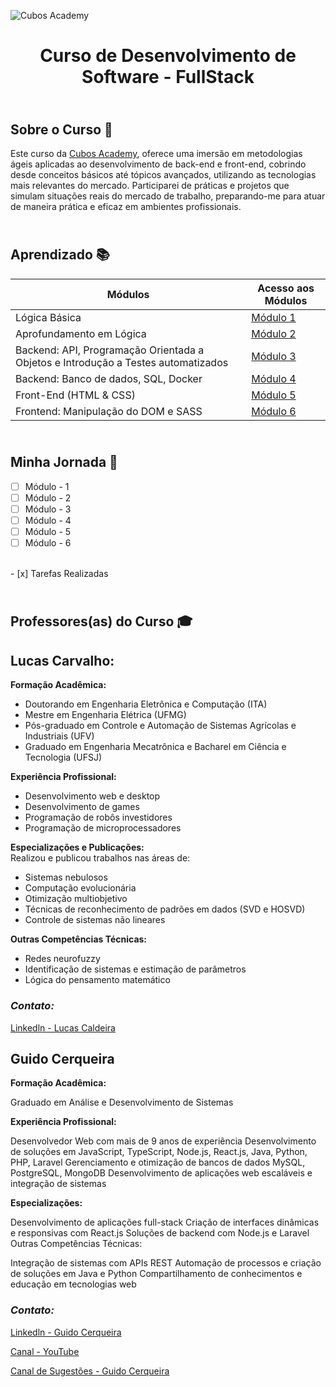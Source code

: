 
![Cubos Academy](https://i.imgur.com/LpY2nT4.png)

<h1 align ='center'>Curso de Desenvolvimento de Software - FullStack</h1>  

## <br>**Sobre o Curso** 🚀

Este curso da [Cubos Academy](https://cubos.academy/cursos/desenvolvimento-de-software), oferece uma imersão em metodologias ágeis aplicadas ao desenvolvimento de back-end e front-end, cobrindo desde conceitos básicos até tópicos avançados, utilizando as tecnologias mais relevantes do mercado. Participarei de práticas e projetos que simulam situações reais do mercado de trabalho, preparando-me para atuar de maneira prática e eficaz em ambientes profissionais. 

## <br> **Aprendizado** 📚

| Módulos | Acesso aos Módulos                                                                                           |
|---------------|-------------------------------------------------------------------------------------------------------|
| Lógica Básica |[Módulo 1](https://github.com/BommerDev/Cubos-Academy---Desenvolvimento-de-Software/tree/Módulo-1)|
| Aprofundamento em Lógica |[Módulo 2](https://github.com/BommerDev/Cubos-Academy---Desenvolvimento-de-Software/tree/Módulo-2)|
| Backend: API, Programação Orientada a Objetos e Introdução a Testes automatizados |[Módulo 3](https://github.com/BommerDev/Cubos-Academy---Desenvolvimento-de-Software/tree/Módulo-3)|
| Backend: Banco de dados, SQL, Docker |[Módulo 4](https://github.com/BommerDev/Cubos-Academy---Desenvolvimento-de-Software/tree/Módulo-4)|
| Front-End (HTML & CSS) |[Módulo 5](https://github.com/BommerDev/Cubos-Academy---Desenvolvimento-de-Software/tree/Módulo-5)|
| Frontend: Manipulação do DOM e SASS |[Módulo 6](https://github.com/BommerDev/Cubos-Academy---Desenvolvimento-de-Software/tree/Módulo-6)|

## <br> **Minha Jornada** 🚩

- [ ] Módulo - 1
- [ ] Módulo - 2
- [ ] Módulo - 3 
- [ ] Módulo - 4 
- [ ] Módulo - 5
- [ ] Módulo - 6
<br>
- [x] Tarefas Realizadas

## <br>**Professores(as) do Curso** 🎓


## Lucas Carvalho:

**Formação Acadêmica:**

- Doutorando em Engenharia Eletrônica e Computação (ITA)
- Mestre em Engenharia Elétrica (UFMG)
- Pós-graduado em Controle e Automação de Sistemas Agrícolas e Industriais (UFV)
- Graduado em Engenharia Mecatrônica e Bacharel em Ciência e Tecnologia (UFSJ)

**Experiência Profissional:**

- Desenvolvimento web e desktop
- Desenvolvimento de games
- Programação de robôs investidores
- Programação de microprocessadores

**Especializações e Publicações:**  
Realizou e publicou trabalhos nas áreas de:

- Sistemas nebulosos
- Computação evolucionária
- Otimização multiobjetivo
- Técnicas de reconhecimento de padrões em dados (SVD e HOSVD)
- Controle de sistemas não lineares

**Outras Competências Técnicas:**

- Redes neurofuzzy
- Identificação de sistemas e estimação de parâmetros
- Lógica do pensamento matemático

### *Contato:*

[Linkedln - Lucas Caldeira](https://www.linkedin.com/in/lucas-jorge-carvalho/)

## Guido Cerqueira

**Formação Acadêmica:**

Graduado em Análise e Desenvolvimento de Sistemas

**Experiência Profissional:**

Desenvolvedor Web com mais de 9 anos de experiência
Desenvolvimento de soluções em JavaScript, TypeScript, Node.js, React.js, Java, Python, PHP, Laravel
Gerenciamento e otimização de bancos de dados MySQL, PostgreSQL, MongoDB
Desenvolvimento de aplicações web escaláveis e integração de sistemas

**Especializações:**

Desenvolvimento de aplicações full-stack
Criação de interfaces dinâmicas e responsivas com React.js
Soluções de backend com Node.js e Laravel
Outras Competências Técnicas:

Integração de sistemas com APIs REST
Automação de processos e criação de soluções em Java e Python
Compartilhamento de conhecimentos e educação em tecnologias web

### *Contato:*

[Linkedln - Guido Cerqueira](https://www.linkedin.com/in/lucas-jorge-carvalho/)

[Canal - YouTube](https://www.youtube.com/@guidocerqueira)

[Canal de Sugestões - Guido Cerqueira](https://docs.google.com/forms/d/e/1FAIpQLSc1LtFghXJzrK7DBz79HRmNb-wczfH12Hyfv7vbEqyyQfv-CQ/viewform)

